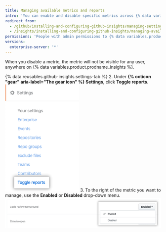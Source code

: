 ```yaml
---
title: Managing available metrics and reports
intro: 'You can enable and disable specific metrics across {% data variables.product.prodname_insights %}.'
redirect_from:
  - /github/installing-and-configuring-github-insights/managing-settings-in-github-insights
  - /insights/installing-and-configuring-github-insights/managing-available-metrics-and-reports
permissions: 'People with admin permissions to {% data variables.product.prodname_insights %} can manage available metrics and reports.'
versions:
  enterprise-server: '*'
---
```

When you disable a metric, the metric will not be visible for any user, anywhere on {% data variables.product.prodname_insights %}.

{% data reusables.github-insights.settings-tab %}
2. Under **{% octicon "gear" aria-label="The gear icon" %} Settings**, click **Toggle reports**.
 ![Toggle reports tab](/assets/images/help/insights/toggle-reports-tab.png)
3. To the right of the metric you want to manage, use the **Enabled** or **Disabled** drop-down menu.
  ![Drop-down menu to toggle metric](/assets/images/help/insights/toggle-report-drop-down.png)

